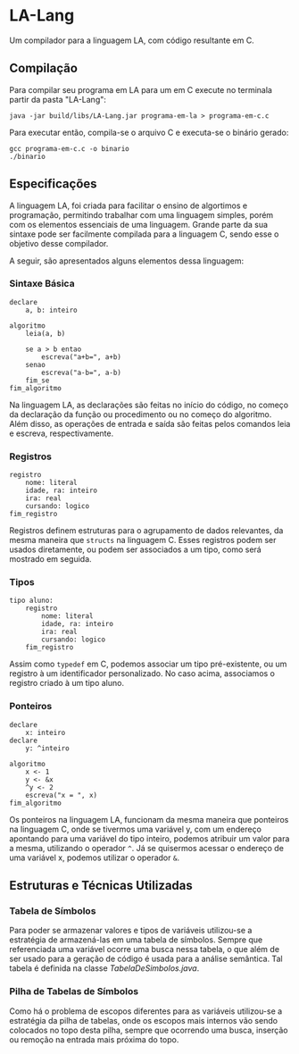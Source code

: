 # LA-Lang
Um compilador para a linguagem LA, com código resultante em C.

## Compilação
Para compilar seu programa em LA para um em C execute no terminala partir da pasta "LA-Lang":
```
java -jar build/libs/LA-Lang.jar programa-em-la > programa-em-c.c
```
Para executar então, compila-se o arquivo C e executa-se o binário gerado:
```
gcc programa-em-c.c -o binario
./binario
```

## Especificações

A linguagem LA, foi criada para facilitar o ensino de algortimos e programação, permitindo trabalhar com uma linguagem simples, porém com os elementos essenciais de uma linguagem. Grande parte da sua sintaxe pode ser facilmente compilada para a linguagem C, sendo esse o objetivo desse compilador.

A seguir, são apresentados alguns elementos dessa linguagem:

### Sintaxe Básica

```
declare
    a, b: inteiro

algoritmo
    leia(a, b)

    se a > b entao
        escreva("a+b=", a+b)
    senao
        escreva("a-b=", a-b)
    fim_se
fim_algoritmo
```

Na linguagem LA, as declarações são feitas no início do código, no começo da declaração da função ou procedimento ou no começo do algoritmo. Além disso, as operações de entrada e saída são feitas pelos comandos leia e escreva, respectivamente.

### Registros

```
registro
    nome: literal
    idade, ra: inteiro
    ira: real
    cursando: logico
fim_registro
```

Registros definem estruturas para o agrupamento de dados relevantes, da mesma maneira que `structs` na linguagem C. Esses registros podem ser usados diretamente, ou podem ser associados a um tipo, como será mostrado em seguida.

### Tipos

```
tipo aluno:
    registro
        nome: literal
        idade, ra: inteiro
        ira: real
        cursando: logico
    fim_registro
```

Assim como `typedef` em C, podemos associar um tipo pré-existente, ou um registro à um identificador personalizado. No caso acima, associamos o registro criado à um tipo aluno.

### Ponteiros

```
declare
    x: inteiro
declare
    y: ^inteiro

algoritmo
    x <- 1
    y <- &x
    ^y <- 2
    escreva("x = ", x)
fim_algoritmo
```

Os ponteiros na linguagem LA, funcionam da mesma maneira que ponteiros na linguagem C, onde se tivermos uma variável y, com um endereço apontando para uma variável do tipo inteiro, podemos atribuir um valor para a mesma, utilizando o operador `^`. Já se quisermos acessar o endereço de uma variável x, podemos utilizar o operador `&`.

## Estruturas e Técnicas Utilizadas

### Tabela de Símbolos
Para poder se armazenar valores e tipos de variáveis utilizou-se a estratégia de armazená-las em uma tabela de símbolos. Sempre que referenciada uma variável ocorre uma busca nessa tabela, o que além de ser usado para a geração de código é usada para a análise semântica. Tal tabela é definida na classe _TabelaDeSimbolos.java_.

### Pilha de Tabelas de Símbolos
Como há o problema de escopos diferentes para as variáveis utilizou-se a estratégia da pilha de tabelas, onde os escopos mais internos vão sendo colocados no topo desta pilha, sempre que ocorrendo uma busca, inserção ou remoção na entrada mais próxima do topo.
